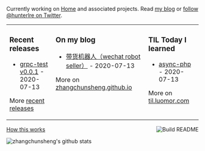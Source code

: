Currently working on [Home](https://www.luomor.com/) and associated projects. Read [my blog](https://zhangchunsheng.github.io/) or [follow @hunterlre on Twitter](https://twitter.com/hunterlre).

<table><tr><td valign="top">

### Recent releases
<!-- recent_releases starts -->
* [grpc-test v0.0.1](https://github.com/zhangchunsheng/grpc-test/releases/tag/v0.0.1) - 2020-07-13
<!-- recent_releases ends -->
More [recent releases](https://github.com/zhangchunsheng/zhangchunsheng/blob/master/releases.md)
</td><td valign="top">

### On my blog
<!-- blog starts -->
* [带货机器人（wechat robot seller）](https://zhangchunsheng.github.io/2020/06/30/wechat-robot-seller/) - 2020-07-13
<!-- blog ends -->
More on [zhangchunsheng.github.io](https://zhangchunsheng.github.io/)
</td><td valign="top">

### TIL Today I learned
<!-- tils starts -->
* [async-php](https://github.com/zhangchunsheng/grpc-test/blob/master/workerman/async-php.md) - 2020-07-13
<!-- tils ends -->
More on [til.luomor.com](https://til.luomor.com/)
</td></tr></table>

<a href="https://github.com/zhangchunsheng/zhangchunsheng/actions"><img src="https://github.com/zhangchunsheng/zhangchunsheng/workflows/Build%20README/badge.svg" align="right" alt="Build README"></a> <a href="https://www.luomor.com/">How this works</a>

![zhangchunsheng's github stats](https://github-readme-stats.vercel.app/api/?username=zhangchunsheng&show_icons=true&title_color=fff&icon_color=79ff97&text_color=9f9f9f&bg_color=151515)
